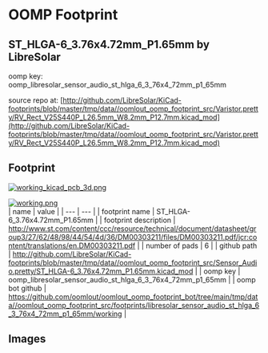 # OOMP Footprint  
## ST_HLGA-6_3.76x4.72mm_P1.65mm  by LibreSolar  
  
oomp key: oomp_libresolar_sensor_audio_st_hlga_6_3_76x4_72mm_p1_65mm  
  
source repo at: [http://github.com/LibreSolar/KiCad-footprints/blob/master/tmp/data//oomlout_oomp_footprint_src/Varistor.pretty/RV_Rect_V25S440P_L26.5mm_W8.2mm_P12.7mm.kicad_mod](http://github.com/LibreSolar/KiCad-footprints/blob/master/tmp/data//oomlout_oomp_footprint_src/Varistor.pretty/RV_Rect_V25S440P_L26.5mm_W8.2mm_P12.7mm.kicad_mod)  
## Footprint  
  
[![working_kicad_pcb_3d.png](working_kicad_pcb_3d_600.png)](working_kicad_pcb_3d.png)  
  
[![working.png](working_600.png)](working.png)  
| name | value | 
| --- | --- | 
| footprint name | ST_HLGA-6_3.76x4.72mm_P1.65mm | 
| footprint description | http://www.st.com/content/ccc/resource/technical/document/datasheet/group3/27/62/48/98/44/54/4d/36/DM00303211/files/DM00303211.pdf/jcr:content/translations/en.DM00303211.pdf | 
| number of pads | 6 | 
| github path | http://github.com/LibreSolar/KiCad-footprints/blob/master/tmp/data//oomlout_oomp_footprint_src/Sensor_Audio.pretty/ST_HLGA-6_3.76x4.72mm_P1.65mm.kicad_mod | 
| oomp key | oomp_libresolar_sensor_audio_st_hlga_6_3_76x4_72mm_p1_65mm | 
| oomp bot github | https://github.com/oomlout/oomlout_oomp_footprint_bot/tree/main/tmp/data//oomlout_oomp_footprint_src/footprints/libresolar_sensor_audio_st_hlga_6_3_76x4_72mm_p1_65mm/working | 
## Images  
